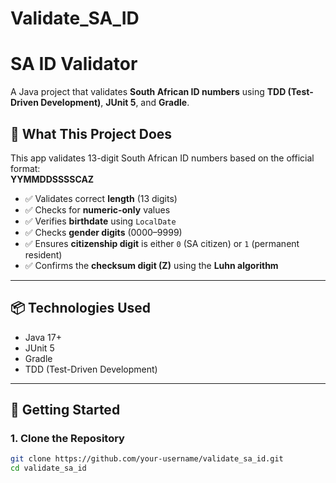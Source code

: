 # Validate_SA_ID

# SA ID Validator

A Java project that validates **South African ID numbers** using **TDD (Test-Driven Development)**, **JUnit 5**, and **Gradle**.

## 🧪 What This Project Does

This app validates 13-digit South African ID numbers based on the official format:  
**YYMMDDSSSSCAZ**

- ✅ Validates correct **length** (13 digits)
- ✅ Checks for **numeric-only** values
- ✅ Verifies **birthdate** using `LocalDate`
- ✅ Checks **gender digits** (0000–9999)
- ✅ Ensures **citizenship digit** is either `0` (SA citizen) or `1` (permanent resident)
- ✅ Confirms the **checksum digit (Z)** using the **Luhn algorithm**

---

## 📦 Technologies Used

- Java 17+
- JUnit 5
- Gradle
- TDD (Test-Driven Development)

---

## 🚀 Getting Started

### 1. Clone the Repository

```bash
git clone https://github.com/your-username/validate_sa_id.git
cd validate_sa_id
